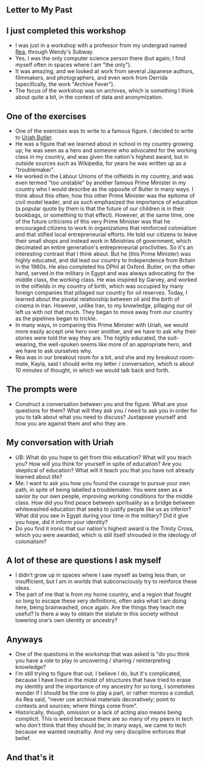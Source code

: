 ## Letter to My Past

## I just completed this workshop
- I was just in a workshop with a professor from my undergrad named [Rea](https://en.wikipedia.org/wiki/Rea_Tajiri), through Wendy's Subway.
- Yes, I was the only computer science person there (but again; I find myself often in spaces where I am "the only").
- It was amazing, and we looked at work from several Japanese authors, filmmakers, and photographers, and even work from Derrida (specifically, the work "Archive Fever").
- The focus of the workshop was on archives, which is something I think about quite a bit, in the context of data and anonymization.

## One of the exercises
- One of the exercises was to write to a famous figure. I decided to write to [Uriah Butler](https://en.wikipedia.org/wiki/Tubal_Uriah_Butler).
- He was a figure that we learned about in school in my country growing up; he was seen as a hero and someone who advocated for the working class in my 
country, and was given the nation's highest award, but in outside sources such as Wikipedia, for years he was written up as a "troublemaker".
- He worked in the Labour Unions of the oilfields in my country, and was even termed "too unstable" by another famous Prime Minister in my country who I would describe 
as the opposite of Butler in many ways. I think about this often; how this other Prime Minister was the epitome of civil model leader, and as such emphasized the 
importance of education (a popular quote by them is that the future of our children is in their bookbags, or something to that effect). However, at the same time,
one of the future criticisms of this very Prime Minister was that he encouraged citizens to work in organizations that reinforced colonialism and that stifled local
entrepreneurial efforts. He told our citizens to leave their small shops and instead work in Ministries of government, which decimated an entire generation's entrepreneurial proclivities. So it's an interesting contrast that I think about. But he (this Prime Minister) was highly educated, and did lead our country to Independence from Britain in the 1960s. He also completed
his DPhil at Oxford. Butler, on the other hand, served in the military in Egypt and was always advocating for the middle class, the working class. He was inspired by Garvey, and worked in the oilfields in my country of birth, which was occupied by many foreign companies that pillaged our country for oil reserves.
Today, I learned about the pivotal relationship between oil and the birth of cinema in Iran. However, unlike Iran, to my knowledge, pillaging our oil left us with 
not that much. They began to move away from our country as the pipelines began to trickle.
- In many ways, in comparing this Prime Minister with Uriah, we would more easily accept one hero over another, and we have to ask why their stories were told the way they are. The highly educated, the suit-wearing, the well-spoken seems like more of an appropriate hero, and we have to ask ourselves why. 
- Rea was in our breakout room for a bit, and she and my breakout room-mate, Kayla, said I should write my letter / conversation, which is about 10 minutes
of thought, in which we would talk back and forth.

## The prompts were
- Construct a conversation between you and the figure. What are your questions for them? What will they ask you / need to ask you in order for you to talk about what
you need to discuss? Juxtapose yourself and how you are against them and who they are.


## My conversation with Uriah
- UB: What do you hope to get from this education? What will you teach you? How will you think for yourself in spite of education? Are you skeptical 
of education? What will it teach you that you have not already learned about life?
- Me: I want to ask you how you found the courage to pursue your own path, in spite of being labelled a troublemaker. You were seen as a savior by our own people,
improving working conditions for the middle class. How did you find peace between spirituality as a bridge between whitewashed education that seeks to justify people
like us as inferior? What did you see in Egypt during your time in the military? Did it give you hope, did it inform your identity?
- Do you find it ironic that our nation's highest award is the Trinity Cross, which you were awarded, which is still itself shrouded in the ideology of colonialism?

## A lot of these are questions I ask myself
- I didn't grow up in spaces where I saw myself as being less than, or insufficient, but I am in worlds that subconsciously try to reinforce these ideas.
- The part of me that is from my home country, and a region that fought so long to escape these very definitions, often asks what I am doing here, being brainwashed,
once again. Are the things they teach me useful? Is there a way to obtain the statute in this society without lowering one's own identity or ancestry?

## Anyways
- One of the questions in the workshop that was asked is "do you think you have a role to play in uncovering / sharing / reinterpreting knowledge?
- I'm still trying to figure that out. I believe I do, but it's complicated, because I have lived in the midst of structures that have tried to erase my identity
and the importance of my ancestry for so long, I sometimes wonder if I should be the one to play a part, or rather moreso a conduit. As Rea said, "never use 
archival materials decoratively; point to contexts and sources; where things come from".
- Historically, though, omission or a lack of acting also means being complicit. This is weird because there are so many of my peers in tech who don't think that
they should be; in many ways, we came to tech because we wanted neutrality. And my very discipline enforces that belief. 

## And that's it
